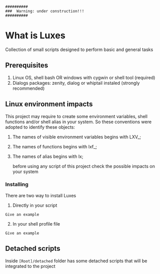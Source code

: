 ```
##########
###  Warning: under construction!!!
##########
```

# What is Luxes
Collection of small scripts designed to perform basic and general tasks

## Prerequisites

1. Linux OS, shell bash OR windows with cygwin or shell tool (required)
2. Dialogs packages: zenity, dialog or whiptail instaled (strongly recommended)

## Linux environment impacts

This project may require to create some environment variables, shell functions and/or shell alias in your system. 
So these conventions were adopted to identify these objects:

1. The names of visible environment variables begins with LXV_;
2. The names of functions begins with lxf_;
3. The names of alias begins with lx;

    before using any script of this project check the possible impacts on your system

### Installing

There are two way to install Luxes

1. Directly in your script

```
Give an example
```

2. In your shell profile file

```
Give an example
```

## Detached scripts 

Inside `[Root]/detached` folder has some detached scripts that will be integrated to the project